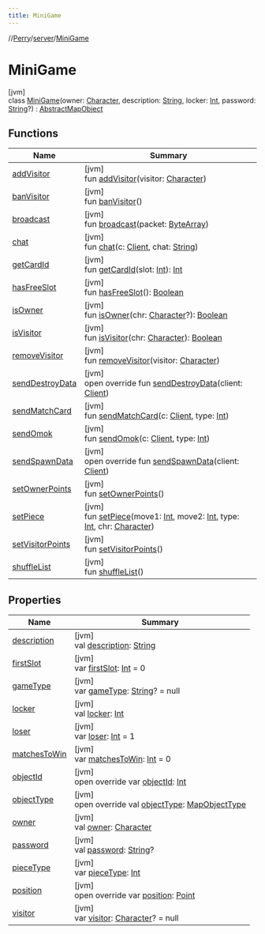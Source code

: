 ```yaml
---
title: MiniGame
---
```

//[Perry](../../../index.html)/[server](../index.html)/[MiniGame](index.html)



# MiniGame



[jvm]\
class [MiniGame](index.html)(owner: [Character](../../client/-character/index.html), description: [String](https://kotlinlang.org/api/latest/jvm/stdlib/kotlin/-string/index.html), locker: [Int](https://kotlinlang.org/api/latest/jvm/stdlib/kotlin/-int/index.html), password: [String](https://kotlinlang.org/api/latest/jvm/stdlib/kotlin/-string/index.html)?) : [AbstractMapObject](../../server.maps/-abstract-map-object/index.html)



## Functions


| Name | Summary |
|---|---|
| [addVisitor](add-visitor.html) | [jvm]<br>fun [addVisitor](add-visitor.html)(visitor: [Character](../../client/-character/index.html)) |
| [banVisitor](ban-visitor.html) | [jvm]<br>fun [banVisitor](ban-visitor.html)() |
| [broadcast](broadcast.html) | [jvm]<br>fun [broadcast](broadcast.html)(packet: [ByteArray](https://kotlinlang.org/api/latest/jvm/stdlib/kotlin/-byte-array/index.html)) |
| [chat](chat.html) | [jvm]<br>fun [chat](chat.html)(c: [Client](../../client/-client/index.html), chat: [String](https://kotlinlang.org/api/latest/jvm/stdlib/kotlin/-string/index.html)) |
| [getCardId](get-card-id.html) | [jvm]<br>fun [getCardId](get-card-id.html)(slot: [Int](https://kotlinlang.org/api/latest/jvm/stdlib/kotlin/-int/index.html)): [Int](https://kotlinlang.org/api/latest/jvm/stdlib/kotlin/-int/index.html) |
| [hasFreeSlot](has-free-slot.html) | [jvm]<br>fun [hasFreeSlot](has-free-slot.html)(): [Boolean](https://kotlinlang.org/api/latest/jvm/stdlib/kotlin/-boolean/index.html) |
| [isOwner](is-owner.html) | [jvm]<br>fun [isOwner](is-owner.html)(chr: [Character](../../client/-character/index.html)?): [Boolean](https://kotlinlang.org/api/latest/jvm/stdlib/kotlin/-boolean/index.html) |
| [isVisitor](is-visitor.html) | [jvm]<br>fun [isVisitor](is-visitor.html)(chr: [Character](../../client/-character/index.html)): [Boolean](https://kotlinlang.org/api/latest/jvm/stdlib/kotlin/-boolean/index.html) |
| [removeVisitor](remove-visitor.html) | [jvm]<br>fun [removeVisitor](remove-visitor.html)(visitor: [Character](../../client/-character/index.html)) |
| [sendDestroyData](send-destroy-data.html) | [jvm]<br>open override fun [sendDestroyData](send-destroy-data.html)(client: [Client](../../client/-client/index.html)) |
| [sendMatchCard](send-match-card.html) | [jvm]<br>fun [sendMatchCard](send-match-card.html)(c: [Client](../../client/-client/index.html), type: [Int](https://kotlinlang.org/api/latest/jvm/stdlib/kotlin/-int/index.html)) |
| [sendOmok](send-omok.html) | [jvm]<br>fun [sendOmok](send-omok.html)(c: [Client](../../client/-client/index.html), type: [Int](https://kotlinlang.org/api/latest/jvm/stdlib/kotlin/-int/index.html)) |
| [sendSpawnData](send-spawn-data.html) | [jvm]<br>open override fun [sendSpawnData](send-spawn-data.html)(client: [Client](../../client/-client/index.html)) |
| [setOwnerPoints](set-owner-points.html) | [jvm]<br>fun [setOwnerPoints](set-owner-points.html)() |
| [setPiece](set-piece.html) | [jvm]<br>fun [setPiece](set-piece.html)(move1: [Int](https://kotlinlang.org/api/latest/jvm/stdlib/kotlin/-int/index.html), move2: [Int](https://kotlinlang.org/api/latest/jvm/stdlib/kotlin/-int/index.html), type: [Int](https://kotlinlang.org/api/latest/jvm/stdlib/kotlin/-int/index.html), chr: [Character](../../client/-character/index.html)) |
| [setVisitorPoints](set-visitor-points.html) | [jvm]<br>fun [setVisitorPoints](set-visitor-points.html)() |
| [shuffleList](shuffle-list.html) | [jvm]<br>fun [shuffleList](shuffle-list.html)() |


## Properties


| Name | Summary |
|---|---|
| [description](description.html) | [jvm]<br>val [description](description.html): [String](https://kotlinlang.org/api/latest/jvm/stdlib/kotlin/-string/index.html) |
| [firstSlot](first-slot.html) | [jvm]<br>var [firstSlot](first-slot.html): [Int](https://kotlinlang.org/api/latest/jvm/stdlib/kotlin/-int/index.html) = 0 |
| [gameType](game-type.html) | [jvm]<br>var [gameType](game-type.html): [String](https://kotlinlang.org/api/latest/jvm/stdlib/kotlin/-string/index.html)? = null |
| [locker](locker.html) | [jvm]<br>val [locker](locker.html): [Int](https://kotlinlang.org/api/latest/jvm/stdlib/kotlin/-int/index.html) |
| [loser](loser.html) | [jvm]<br>var [loser](loser.html): [Int](https://kotlinlang.org/api/latest/jvm/stdlib/kotlin/-int/index.html) = 1 |
| [matchesToWin](matches-to-win.html) | [jvm]<br>var [matchesToWin](matches-to-win.html): [Int](https://kotlinlang.org/api/latest/jvm/stdlib/kotlin/-int/index.html) = 0 |
| [objectId](../../server.maps/-abstract-map-object/object-id.html) | [jvm]<br>open override var [objectId](../../server.maps/-abstract-map-object/object-id.html): [Int](https://kotlinlang.org/api/latest/jvm/stdlib/kotlin/-int/index.html) |
| [objectType](object-type.html) | [jvm]<br>open override val [objectType](object-type.html): [MapObjectType](../../server.maps/-map-object-type/index.html) |
| [owner](owner.html) | [jvm]<br>val [owner](owner.html): [Character](../../client/-character/index.html) |
| [password](password.html) | [jvm]<br>val [password](password.html): [String](https://kotlinlang.org/api/latest/jvm/stdlib/kotlin/-string/index.html)? |
| [pieceType](piece-type.html) | [jvm]<br>var [pieceType](piece-type.html): [Int](https://kotlinlang.org/api/latest/jvm/stdlib/kotlin/-int/index.html) |
| [position](../../server.maps/-abstract-map-object/position.html) | [jvm]<br>open override var [position](../../server.maps/-abstract-map-object/position.html): [Point](https://docs.oracle.com/javase/8/docs/api/java/awt/Point.html) |
| [visitor](visitor.html) | [jvm]<br>var [visitor](visitor.html): [Character](../../client/-character/index.html)? = null |

